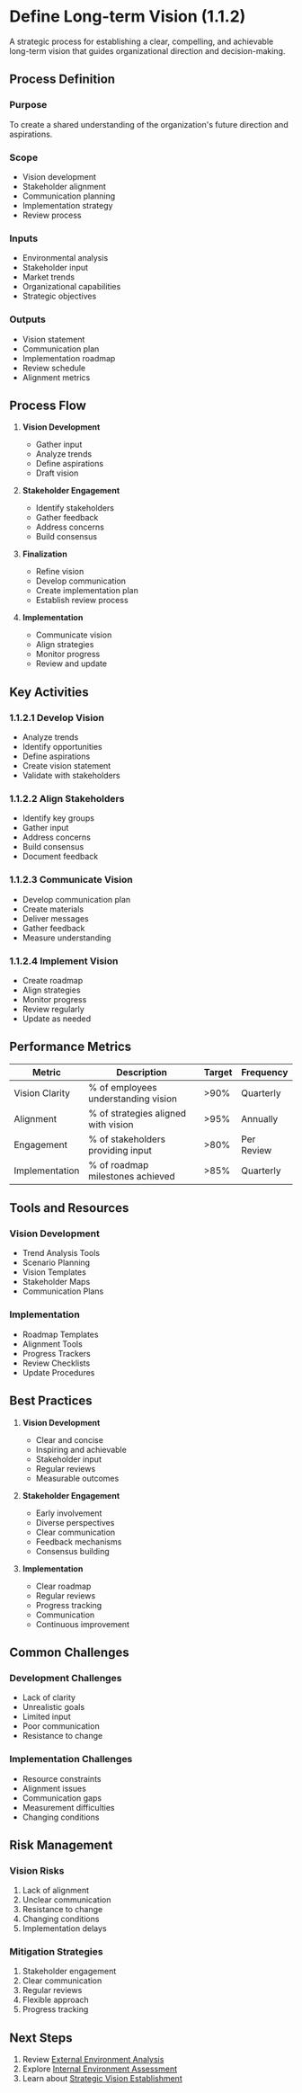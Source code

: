 # Define Long-term Vision (1.1.2)

<div class="process-card">
A strategic process for establishing a clear, compelling, and achievable long-term vision that guides organizational direction and decision-making.
</div>

## Process Definition

### Purpose
To create a shared understanding of the organization's future direction and aspirations.

### Scope
- Vision development
- Stakeholder alignment
- Communication planning
- Implementation strategy
- Review process

### Inputs
- Environmental analysis
- Stakeholder input
- Market trends
- Organizational capabilities
- Strategic objectives

### Outputs
- Vision statement
- Communication plan
- Implementation roadmap
- Review schedule
- Alignment metrics

## Process Flow

1. **Vision Development**
   - Gather input
   - Analyze trends
   - Define aspirations
   - Draft vision

2. **Stakeholder Engagement**
   - Identify stakeholders
   - Gather feedback
   - Address concerns
   - Build consensus

3. **Finalization**
   - Refine vision
   - Develop communication
   - Create implementation plan
   - Establish review process

4. **Implementation**
   - Communicate vision
   - Align strategies
   - Monitor progress
   - Review and update

## Key Activities

### 1.1.2.1 Develop Vision
- Analyze trends
- Identify opportunities
- Define aspirations
- Create vision statement
- Validate with stakeholders

### 1.1.2.2 Align Stakeholders
- Identify key groups
- Gather input
- Address concerns
- Build consensus
- Document feedback

### 1.1.2.3 Communicate Vision
- Develop communication plan
- Create materials
- Deliver messages
- Gather feedback
- Measure understanding

### 1.1.2.4 Implement Vision
- Create roadmap
- Align strategies
- Monitor progress
- Review regularly
- Update as needed

## Performance Metrics

| Metric | Description | Target | Frequency |
|--------|-------------|--------|-----------|
| Vision Clarity | % of employees understanding vision | >90% | Quarterly |
| Alignment | % of strategies aligned with vision | >95% | Annually |
| Engagement | % of stakeholders providing input | >80% | Per Review |
| Implementation | % of roadmap milestones achieved | >85% | Quarterly |

## Tools and Resources

### Vision Development
- Trend Analysis Tools
- Scenario Planning
- Vision Templates
- Stakeholder Maps
- Communication Plans

### Implementation
- Roadmap Templates
- Alignment Tools
- Progress Trackers
- Review Checklists
- Update Procedures

## Best Practices

1. **Vision Development**
   - Clear and concise
   - Inspiring and achievable
   - Stakeholder input
   - Regular reviews
   - Measurable outcomes

2. **Stakeholder Engagement**
   - Early involvement
   - Diverse perspectives
   - Clear communication
   - Feedback mechanisms
   - Consensus building

3. **Implementation**
   - Clear roadmap
   - Regular reviews
   - Progress tracking
   - Communication
   - Continuous improvement

## Common Challenges

### Development Challenges
- Lack of clarity
- Unrealistic goals
- Limited input
- Poor communication
- Resistance to change

### Implementation Challenges
- Resource constraints
- Alignment issues
- Communication gaps
- Measurement difficulties
- Changing conditions

## Risk Management

### Vision Risks
1. Lack of alignment
2. Unclear communication
3. Resistance to change
4. Changing conditions
5. Implementation delays

### Mitigation Strategies
1. Stakeholder engagement
2. Clear communication
3. Regular reviews
4. Flexible approach
5. Progress tracking

## Next Steps

1. Review [External Environment Analysis](1.1.1_evaluate_external_environment.md)
2. Explore [Internal Environment Assessment](1.1.3_assess_internal_environment.md)
3. Learn about [Strategic Vision Establishment](1.1.4_establish_strategic_vision.md)
